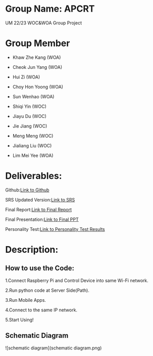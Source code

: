 # Group Name: APCRT
UM 22/23 WOC&amp;WOA Group Project
# Group Member 
- Khaw Zhe Kang (WOA)

- Cheok Jun Yang (WOA)

- Hui Zi (WOA)

- Choy Hon Yoong (WOA)

- Sun Wenhao (WOA)

- Shiqi Yin (WOC)

- Jiayu Du (WOC)

- Jie Jiang (WOC)

- Meng Meng (WOC)

- Jialiang Liu (WOC)

- Lim Mei Yee (WOA)


# Deliverables:
Github:[Link to Github](https://github.com/khawzk/APCRT)

SRS Updated Version:[Link to SRS](https://docs.google.com/document/d/1aeNZ4wTOU638THBkRibN4lZSz_xdL-RwSOWbXxv-EOo/edit?usp=sharing)

Final Report:[Link to Final Report](https://docs.google.com/document/d/1X_rJUdVo2zp16W4-xh7Hi2c49kazBoBjqOIzAwe6stE/edit?usp=sharing)

Final Presentation:[Link to Final PPT](https://docs.google.com/presentation/d/1kSS2e1fDrstckYmUJUvtUW9S2_U1aeqB/edit?usp=sharing&ouid=104805441040835272476&rtpof=true&sd=true)

Personality Test:[Link to Personality Test Results](https://github.com/khawzk/APCRT/tree/main/personality-test)

# Description:
## How to use the Code:
1.Connect Raspberry Pi and Control Device into same Wi-Fi network.

2.Run python code at Server Side(Path).

3.Run Mobile Apps.

4.Connect to the same IP network.

5.Start Using!


## Schematic Diagram

![schematic diagram](schematic diagram.png)

